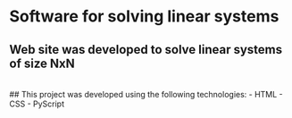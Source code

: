 # Software for solving linear systems
## Web site was developed to solve linear systems of size NxN
<br>
## This project was developed using the following technologies:
- HTML
- CSS
- PyScript
